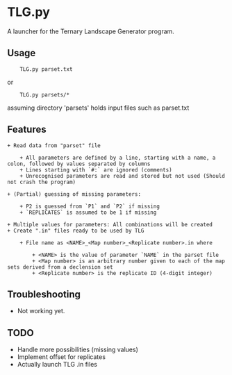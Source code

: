 TLG.py
===========

A launcher for the Ternary Landscape Generator program.

Usage
-----

```shell
	TLG.py parset.txt
```
or
```shell
	TLG.py parsets/*
```
assuming directory 'parsets' holds input files such as parset.txt

Features
--------

	+ Read data from "parset" file
	
		+ All parameters are defined by a line, starting with a name, a colon, followed by values separated by columns
		+ Lines starting with `#:` are ignored (comments)
		+ Unrecognised parameters are read and stored but not used (Should not crash the program)
		
	+ (Partial) guessing of missing parameters:
	
		+ P2 is guessed from `P1` and `P2` if missing
		+ `REPLICATES` is assumed to be 1 if missing
		
	+ Multiple values for parameters: All combinations will be created
	+ Create ".in" files ready to be used by TLG
	
		+ File name as <NAME>_<Map number>_<Replicate number>.in where

			+ <NAME> is the value of parameter `NAME` in the parset file
			+ <Map number> is an arbitrary number given to each of the map sets derived from a declension set
			+ <Replicate number> is the replicate ID (4-digit integer)

Troubleshooting
---------------

 + Not working yet.

TODO
----

 + Handle more possibilities (missing values)
 + Implement offset for replicates
 + Actually launch TLG .in files

